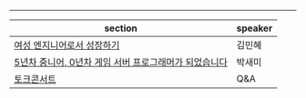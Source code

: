 
---
| section | speaker |
|--------|----------|
|  [여성 엔지니어로서 성장하기](section2.md) | 김민혜 |
|  [5년차 중니어, 0년차 게임 서버 프로그래머가 되었습니다](section3.md) | 박새미 |
|  [토크콘서트](section4.md) | Q&A |

